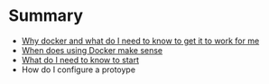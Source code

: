 # Summary

* [Why docker and what do I need to know to get it to work for me](README.md)
* [When does using Docker make sense](first-question.md)
* [What do I need to know to start](second-question.md)
* How do I configure a protoype


